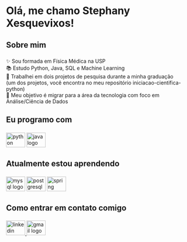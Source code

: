 <h1 align="left">Olá, me chamo Stephany Xesquevixos!</h1>

###

<h2 align="left">Sobre mim</h2>

###

<p align="left">✨ Sou formada em Física Médica na USP<br>📚 Estudo Python, Java, SQL e Machine Learning<br>🔬 Trabalhei em dois projetos de pesquisa durante a minha graduação<br>  (um dos projetos, você encontra no meu repositório iniciacao-cientifica-python)<br>🎯 Meu objetivo é migrar para a área da tecnologia com foco em Análise/Ciência de Dados</p>

###

<h2 align="left">Eu programo com</h2>

###

<div align="left">
  <img src="https://cdn.jsdelivr.net/gh/devicons/devicon/icons/python/python-original.svg" height="40" width="52" alt="python logo"  />
  <img src="https://cdn.jsdelivr.net/gh/devicons/devicon/icons/java/java-original.svg" height="40" width="52" alt="java logo"  />
</div>

###

<h2 align="left">Atualmente estou aprendendo</h2>

###

<div align="left">
  <img src="https://cdn.jsdelivr.net/gh/devicons/devicon/icons/mysql/mysql-original.svg" height="40" width="52" alt="mysql logo"  />
  <img src="https://cdn.jsdelivr.net/gh/devicons/devicon/icons/postgresql/postgresql-original.svg" height="40" width="52" alt="postgresql logo"  />
  <img src="https://cdn.jsdelivr.net/gh/devicons/devicon/icons/spring/spring-original.svg" height="40" width="52" alt="spring logo"  />
</div>

###

<h2 align="left">Como entrar em contato comigo</h2>

###

<div align="left">
  <a href="https://www.linkedin.com/in/stephany-xesquevixos/" target="_blank">
    <img src="https://raw.githubusercontent.com/maurodesouza/profile-readme-generator/master/src/assets/icons/social/linkedin/default.svg" width="52" height="40" alt="linkedin logo"  />
  </a>
  <a href="mailto:stephanyxs@alumni.usp.br" target="_blank">
    <img src="https://raw.githubusercontent.com/maurodesouza/profile-readme-generator/master/src/assets/icons/social/gmail/default.svg" width="52" height="40" alt="gmail logo"  />
  </a>
</div>

###
